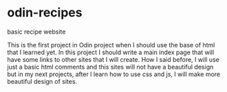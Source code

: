 # odin-recipes
basic recipe website

This is the first project in Odin project when I should use the base of html that I learned yet.
In this project I should write a main index page that will have some links to other sites that I will create.
How I said before, I will use just a basic html comments and this sites will not have a beautiful design but in my next projects, after I learn how to use css and js, I will make more beautiful design of sites.

